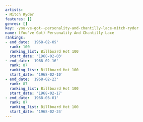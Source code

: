 ```yaml
---
artists:
- Mitch Ryder
features: []
genres: []
key: -you-ve-got--personality-and-chantilly-lace-mitch-ryder
name: (You've Got) Personality And Chantilly Lace
rankings:
- end_date: '1968-02-09'
  rank: 100
  ranking_list: Billboard Hot 100
  start_date: '1968-02-03'
- end_date: '1968-02-16'
  rank: 87
  ranking_list: Billboard Hot 100
  start_date: '1968-02-10'
- end_date: '1968-02-23'
  rank: 87
  ranking_list: Billboard Hot 100
  start_date: '1968-02-17'
- end_date: '1968-03-01'
  rank: 87
  ranking_list: Billboard Hot 100
  start_date: '1968-02-24'
---
```


